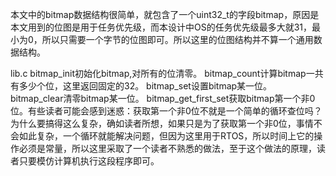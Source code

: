 本文中的bitmap数据结构很简单，就包含了一个uint32_t的字段bitmap，原因是本文用到的位图是用于任务优先级，而本设计中OS的任务优先级最多大就31，最小为0，所以只需要一个字节的位图即可。所以这里的位图结构并不算一个通用数据结构。

lib.c
bitmap_init初始化bitmap,对所有的位清零。
bitmap_count计算bitmap一共有多少个位，这里返回固定的32。
bitmap_set设置bitmap某一位。
bitmap_clear清零bitmap某一位。
bitmap_get_first_set获取bitmap第一个非0位。有些读者可能会感到迷惑：获取第一个非0位不就是一个简单的循环查位吗？为什么要搞得这么复杂，确如读者所想，如果只是为了获取第一个非0位，事情不会如此复杂，一个循环就能解决问题，但因为这里用于RTOS，所以时间上它的操作必须是常量，所以这里采取了一个读者不熟悉的做法，至于这个做法的原理，读者只要模仿计算机执行这段程序即可。